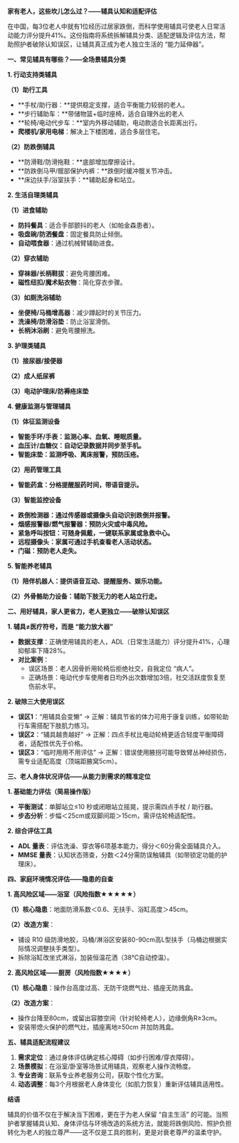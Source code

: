 **家有老人，这些坎儿怎么过？——辅具认知和适配评估**

在中国，每3位老人中就有1位经历过居家跌倒，而科学使用辅具可使老人日常活动能力评分提升41%。这份指南将系统拆解辅具分类、适配逻辑及评估方法，帮助照护者破除认知误区，让辅具真正成为老人独立生活的 “能力延伸器”。

**一、常见辅具有哪些？——全场景辅具分类**

**1\. 行动支持类辅具**

**（1）助行工具**

- **手杖/助行器：**提供稳定支撑，适合平衡能力较弱的老人。
- **步行辅助车：**带储物篮+临时座椅，适合自理外出的老人
- **轮椅/电动代步车：**室内外移动辅助，电动款适合长距离出行。
- **爬楼机/家用电梯**：解决上下楼困难，适合多层住宅。

**（2）防跌倒辅具**

- **防滑鞋/防滑拖鞋：**底部增加摩擦设计。
- **防跌倒马甲/髋部保护内裤：**跌倒时缓冲髋关节冲击。
- **床边扶手/浴室扶手：**辅助起身和站立。

**2\. 生活自理类辅具**

**（1）进食辅助**

- **防抖餐具**：适合手部颤抖的老人（如帕金森患者）。
- **吸盘碗/防洒餐盘**：固定餐具防止倾倒。
- **自动喂食器**：通过机械臂辅助进食。

**（2）穿衣辅助**

- **穿袜器/长柄鞋拔**：避免弯腰困难。
- **磁性纽扣/魔术贴衣物**：简化穿衣步骤。

**（3）如厕洗浴辅助**

- **坐便椅/马桶增高器**：减少蹲起时的关节压力。
- **洗澡椅/防滑浴垫**：防止浴室滑倒。
- **长柄沐浴刷**：避免弯腰擦洗。

**3\. 护理类辅具**

**（1）接尿器/接便器**

**（2）成人纸尿裤**

**（3）电动护理床/防褥疮床垫**

**4\. 健康监测与管理辅具**

**（1）体征监测设备**

- **智能手环/手表：监测心率、血氧、睡眠质量。**
- **血压计/血糖仪：自动记录数据并同步至手机。**
- **智能床垫：监测呼吸、离床报警，预防压疮。**

**（2）用药管理工具**

- **智能药盒：分格提醒服药时间，带语音提示。**

**（3）智能监控设备**

- **跌倒检测器：通过传感器或摄像头自动识别跌倒并报警。**
- **烟感报警器/燃气报警器：预防火灾或中毒风险。**
- **紧急呼叫按钮：可随身佩戴，一键联系家属或急救中心。**
- **远程摄像头：家属可通过手机查看老人活动状态。**
- **门磁：预防老人走失。**

**5\. 智能养老辅具**

**（1）陪伴机器人：提供语音互动、提醒服务、娱乐功能。**

**（2）外骨骼助力设备：辅助下肢无力的老人站立行走。**

**二、用好辅具，家人更省力，老人更独立——破除认知误区**

**1\. 辅具≠医疗符号，而是 “能力放大器”**

- **数据支撑**：正确使用辅具的老人，ADL（日常生活能力）评分提升41%，心理抑郁率下降28%。
- **对比案例**：
  - 误区场景：老人因骨折用轮椅后拒绝社交，自我定位 “病人”。
  - 正确场景：电动代步车使用者日均外出次数增加3倍，社交活跃度恢复至伤前水平。

**2\. 破除三大使用误区**

- **误区1**：“用辅具会变懒” → 正解：辅具节省的体力可用于康复训练，如带轮助行车需搭配下肢肌力练习。
- **误区2**：“辅具越贵越好” → 正解：四点手杖比电动轮椅更适合轻度平衡障碍者，适配性优先于价格。
- **误区3**：“临时用用不用评估” → 正解：错误使用腋拐可能导致臂丛神经损伤，需专业适配高度（顶端距腋窝5cm）。

**三、老人身体状况评估——从能力到需求的精准定位**

**1\. 基础能力评估（简易操作版）**

- **平衡测试**：单脚站立≤10 秒或闭眼站立摇晃，提示需四点手杖 / 助行器。
- **步态分析**：步幅＜25cm或双脚间距＞15cm，需评估轮椅适配性。

**2\. 综合评估工具**

- **ADL 量表**：评估洗澡、穿衣等6项基本能力，得分＜60分需全面辅具介入。
- **MMSE 量表**：认知状态筛查，分数＜24分需防误触辅具（如带锁定功能的护理床）。

**四、家庭环境情况评估——隐患的自查**

**1\. 高风险区域——浴室（风险指数★★★★★）**

**（1）核心隐患**：地面防滑系数＜0.6、无扶手、浴缸高度＞45cm。

**（2）改造方案**：

- 铺设 R10 级防滑地胶，马桶/淋浴区安装80-90cm高L型扶手（马桶边根据实际情况调整扶手类型）。
- 拆除浴缸改坐式淋浴，加装恒温花洒（38℃自动控温）。

**2\. 高风险区域——厨房（风险指数★★★★）**

**（1）核心隐患**：操作台高度过高、无防干烧燃气灶、插座无防溅盒。

**（2）改造方案**：

- 操作台降至80cm，或留出容膝空间（针对轮椅老人），边缘倒角R≥3cm。
- 安装带熄火保护的燃气灶，插座离地≥50cm 并加防溅盒。

**五、辅具适配流程建议**

1. **需求定位**：通过身体评估确定核心障碍（如步行困难/穿衣障碍）。
2. **场景模拟**：在浴室/卧室等场景试用辅具，观察老人操作流畅度。
3. **专业咨询**：联系专业养老服务公司，获取个性化方案。
4. **动态调整**：每3个月根据老人身体变化（如肌力恢复）重新评估辅具适用性。

**结语**

辅具的价值不仅在于解决当下困难，更在于为老人保留 “自主生活” 的可能。当照护者掌握辅具认知、身体评估与环境改造的系统方法，就能将跌倒风险、照护负担转化为老人的独立尊严——这不仅是工具的胜利，更是对衰老尊严的温柔守护。